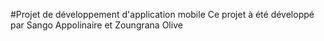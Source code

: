 #Projet de développement d'application mobile
Ce projet à été développé par Sango Appolinaire et Zoungrana Olive
